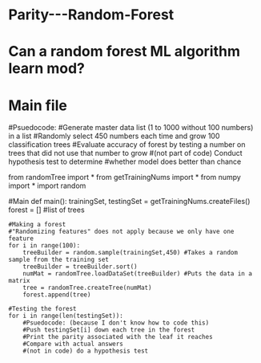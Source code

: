 # Parity---Random-Forest
# Can a random forest ML algorithm learn mod?
# Main file

#Psuedocode:
#Generate master data list (1 to 1000 without 100 numbers) in a list
#Randomly select 450 numbers each time and grow 100 classification trees
#Evaluate accuracy of forest by testing a number on trees that did not use that number to grow
#(not part of code) Conduct hypothesis test to determine
#whether model does better than chance

from randomTree import *
from getTrainingNums import *
from numpy import *
import random

#Main
def main():
    trainingSet, testingSet = getTrainingNums.createFiles()
    forest = [] #list of trees
    
    #Making a forest
    #"Randomizing features" does not apply because we only have one feature
    for i in range(100):
        treeBuilder = random.sample(trainingSet,450) #Takes a random sample from the training set
        treeBuilder = treeBuilder.sort()
        numMat = randomTree.loadDataSet(treeBuilder) #Puts the data in a matrix
        tree = randomTree.createTree(numMat)
        forest.append(tree)
        
    #Testing the forest
    for i in range(len(testingSet)):
        #Psuedocode: (because I don't know how to code this)
        #Push testingSet[i] down each tree in the forest
        #Print the parity associated with the leaf it reaches
        #Compare with actual answers
        #(not in code) do a hypothesis test
